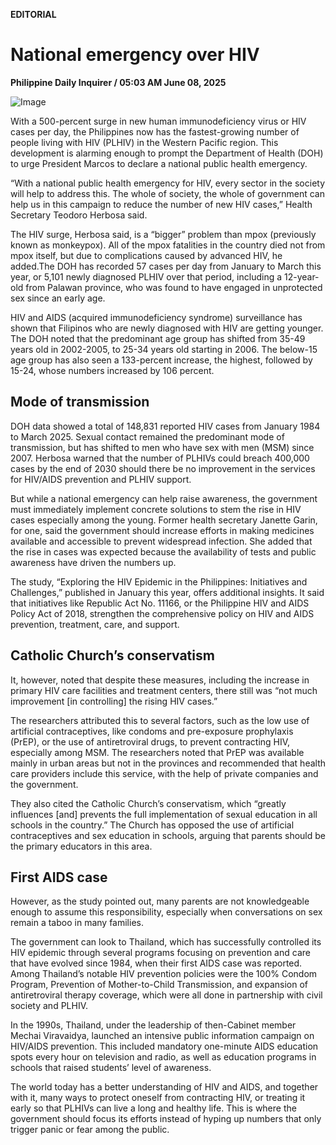 **EDITORIAL**

# National emergency over HIV

****Philippine Daily Inquirer / 05:03 AM June 08, 2025****

![Image](https://raw.githubusercontent.com/github-jl14/scrapy_api/refs/heads/main/images/editorial06082025.png)

With a 500-percent surge in new human immunodeficiency virus or HIV cases per day, the Philippines now has the fastest-growing number of people living with HIV (PLHIV) in the Western Pacific region. This development is alarming enough to prompt the Department of Health (DOH) to urge President Marcos to declare a national public health emergency.

“With a national public health emergency for HIV, every sector in the society will help to address this. The whole of society, the whole of government can help us in this campaign to reduce the number of new HIV cases,” Health Secretary Teodoro Herbosa said.

The HIV surge, Herbosa said, is a “bigger” problem than mpox (previously known as monkeypox). All of the mpox fatalities in the country died not from mpox itself, but due to complications caused by advanced HIV, he added.The DOH has recorded 57 cases per day from January to March this year, or 5,101 newly diagnosed PLHIV over that period, including a 12-year-old from Palawan province, who was found to have engaged in unprotected sex since an early age.

HIV and AIDS (acquired immunodeficiency syndrome) surveillance has shown that Filipinos who are newly diagnosed with HIV are getting younger. The DOH noted that the predominant age group has shifted from 35-49 years old in 2002-2005, to 25-34 years old starting in 2006. The below-15 age group has also seen a 133-percent increase, the highest, followed by 15-24, whose numbers increased by 106 percent.

## Mode of transmission

DOH data showed a total of 148,831 reported HIV cases from January 1984 to March 2025. Sexual contact remained the predominant mode of transmission, but has shifted to men who have sex with men (MSM) since 2007. Herbosa warned that the number of PLHIVs could breach 400,000 cases by the end of 2030 should there be no improvement in the services for HIV/AIDS prevention and PLHIV support.

But while a national emergency can help raise awareness, the government must immediately implement concrete solutions to stem the rise in HIV cases especially among the young. Former health secretary Janette Garin, for one, said the government should increase efforts in making medicines available and accessible to prevent widespread infection. She added that the rise in cases was expected because the availability of tests and public awareness have driven the numbers up.

The study, “Exploring the HIV Epidemic in the Philippines: Initiatives and Challenges,” published in January this year, offers additional insights. It said that initiatives like Republic Act No. 11166, or the Philippine HIV and AIDS Policy Act of 2018, strengthen the comprehensive policy on HIV and AIDS prevention, treatment, care, and support.

## Catholic Church’s conservatism

It, however, noted that despite these measures, including the increase in primary HIV care facilities and treatment centers, there still was “not much improvement [in controlling] the rising HIV cases.”

The researchers attributed this to several factors, such as the low use of artificial contraceptives, like condoms and pre-exposure prophylaxis (PrEP), or the use of antiretroviral drugs, to prevent contracting HIV, especially among MSM. The researchers noted that PrEP was available mainly in urban areas but not in the provinces and recommended that health care providers include this service, with the help of private companies and the government.

They also cited the Catholic Church’s conservatism, which “greatly influences [and] prevents the full implementation of sexual education in all schools in the country.” The Church has opposed the use of artificial contraceptives and sex education in schools, arguing that parents should be the primary educators in this area.

## First AIDS case

However, as the study pointed out, many parents are not knowledgeable enough to assume this responsibility, especially when conversations on sex remain a taboo in many families.

The government can look to Thailand, which has successfully controlled its HIV epidemic through several programs focusing on prevention and care that have evolved since 1984, when their first AIDS case was reported. Among Thailand’s notable HIV prevention policies were the 100% Condom Program, Prevention of Mother-to-Child Transmission, and expansion of antiretroviral therapy coverage, which were all done in partnership with civil society and PLHIV.

In the 1990s, Thailand, under the leadership of then-Cabinet member Mechai Viravaidya, launched an intensive public information campaign on HIV/AIDS prevention. This included mandatory one-minute AIDS education spots every hour on television and radio, as well as education programs in schools that raised students’ level of awareness.

The world today has a better understanding of HIV and AIDS, and together with it, many ways to protect oneself from contracting HIV, or treating it early so that PLHIVs can live a long and healthy life. This is where the government should focus its efforts instead of hyping up numbers that only trigger panic or fear among the public.